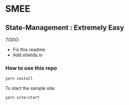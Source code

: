 # SMEE

## State-Management : Extremely Easy

_TODO_:

- Fix this readme
- Add shields.io

### How to use this repo

```sh
yarn install
```

To start the sample site:

```sh
yarn site:start
```
